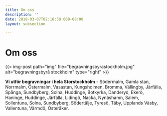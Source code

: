```yaml
---
title: Om oss
description: ''
date: 2018-03-07T02:16:58.000-08:00
layout: subsection

---
```

# Om oss

{{< img-post
path="img" file="begravningsbyrastockholm.jpg"
alt="begravningsbyrå stockholm" type="right" >}}

**Vi utför begravningar i hela Storstockholm** - Södermalm, Gamla stan, Norrmalm, Östermalm, Vasastan, Kungsholmen, Bromma, Vällingby, Järfälla, Spånga, Sundbyberg, Solna, Huddinge, Botkyrka, Danderyd, Ekerö, Haninge, Huddinge, Järfälla, Lidingö, Nacka,  Nynäshamn, Salem, Sollentuna, Solna, Sundbyberg, Södertälje, Tyresö, Täby, Upplands Väsby, Vallentuna, Värmdö, Österåker.